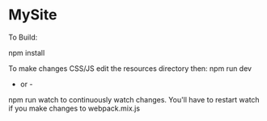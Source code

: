 # MySite

To Build:

npm install


To make changes CSS/JS edit the resources directory then:
npm run dev 

- or -

npm run watch to continuously watch changes. You'll have to restart watch if you make changes to webpack.mix.js
